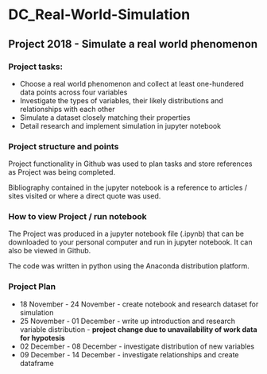 # DC_Real-World-Simulation

## Project 2018 - Simulate a real world phenomenon

### Project tasks:
- Choose a real world phenomenon and collect at least one-hundered data points 
across four variables
- Investigate the types of variables, their likely distributions and relationships
with each other
- Simulate a dataset closely matching their properties
- Detail research and implement simulation in jupyter notebook

### Project structure and points
Project functionality in Github was used to plan tasks and store references as Project was being completed.

Bibliography contained in the jupyter notebook is a reference to articles / sites visited or where a direct quote was used.

### How to view Project / run notebook
The Project was produced in a jupyter notebook file (.ipynb) that can be downloaded to your personal computer and run in jupyter notebook. It can also be viewed in Github.

The code was written in python using the Anaconda distribution platform.

### Project Plan
- 18 November - 24 November - create notebook and research dataset for simulation
- 25 November - 01 December - write up introduction and research variable distribution
                            - **project change due to unavailability of work data for      hypotesis**
- 02 December - 08 December - investigate distribution of new variables
- 09 December - 14 December - investigate relationships and create dataframe
